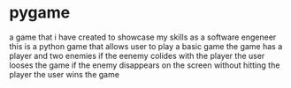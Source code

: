 # pygame
a game that i have created to showcase my skills as a software engeneer
this is a python game that allows user to play a basic game 
the game has a player and two enemies 
if the eenemy colides with the player the user looses the game
if the enemy disappears on the screen without hitting the player the user wins the game
